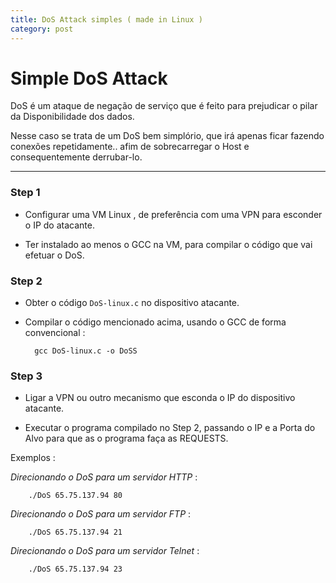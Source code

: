 ```yaml
---
title: DoS Attack simples ( made in Linux )
category: post
---
```



# Simple DoS Attack

DoS é um ataque de negação de serviço que é feito para prejudicar o pilar da Disponibilidade dos dados.

Nesse caso se trata de um DoS bem simplório, que irá apenas ficar fazendo conexões repetidamente.. afim de sobrecarregar o Host e consequentemente derrubar-lo.


---


### Step 1

- Configurar uma VM Linux , de preferência com uma VPN para esconder o IP do atacante.

- Ter instalado ao menos o GCC na VM, para compilar o código que vai efetuar o DoS.


### Step 2


- Obter o código ``DoS-linux.c`` no dispositivo atacante.

- Compilar o código mencionado acima, usando o GCC de forma convencional :
		
		gcc DoS-linux.c -o DoSS


### Step 3


- Ligar a VPN ou outro mecanismo que esconda o IP do dispositivo atacante.
	
- Executar o programa compilado no Step 2, passando o IP e a Porta do Alvo para que as o programa faça as REQUESTS.

Exemplos :

*Direcionando o DoS para um servidor HTTP* :

		./DoS 65.75.137.94 80

*Direcionando o DoS para um servidor FTP* :

		./DoS 65.75.137.94 21

*Direcionando o DoS para um servidor Telnet* :

		./DoS 65.75.137.94 23